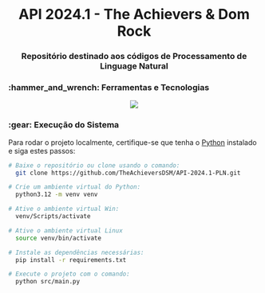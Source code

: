 <br id="inicio">

<h1 align="center">API 2024.1 - The Achievers & Dom Rock</h1>
<h3 align="center">Repositório destinado aos códigos de Processamento de Linguage Natural</h2>

 <span id="techtools">
 <h3>:hammer_and_wrench: Ferramentas e Tecnologias</h3>

 <p align="center">
  <img src="https://img.shields.io/badge/Python-23121011?style=for-the-badge&logo=python&logoColor=000000&color=CED4DA"/>
</p>

 <h3>:gear: Execução do Sistema</h3>
 <p>Para rodar o projeto localmente, certifique-se que tenha o <a href="https://www.python.org/downloads/">Python</a> instalado e siga estes passos:</p>

```bash
# Baixe o repositório ou clone usando o comando:
  git clone https://github.com/TheAchieversDSM/API-2024.1-PLN.git

# Crie um ambiente virtual do Python:
  python3.12 -m venv venv

# Ative o ambiente virtual Win:
  venv/Scripts/activate

# Ative o ambiente virtual Linux
  source venv/bin/activate

# Instale as dependências necessárias:
  pip install -r requirements.txt

# Execute o projeto com o comando:
  python src/main.py
```
